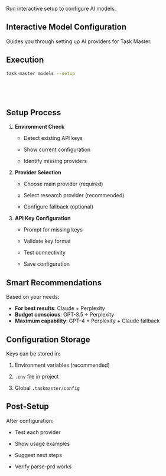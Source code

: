 Run interactive setup to configure AI models.

## Interactive Model Configuration

Guides you through setting up AI providers for Task Master.

## Execution




```bash
task-master models --setup






```



## Setup Process



1. **Environment Check**


   - Detect existing API keys


   - Show current configuration


   - Identify missing providers



2. **Provider Selection**


   - Choose main provider (required)


   - Select research provider (recommended)


   - Configure fallback (optional)



3. **API Key Configuration**


   - Prompt for missing keys


   - Validate key format


   - Test connectivity


   - Save configuration

## Smart Recommendations

Based on your needs:
- **For best results**: Claude + Perplexity
- **Budget conscious**: GPT-3.5 + Perplexity
- **Maximum capability**: GPT-4 + Perplexity + Claude fallback

## Configuration Storage

Keys can be stored in:


1. Environment variables (recommended)


2. `.env` file in project


3. Global `.taskmaster/config`



## Post-Setup

After configuration:


- Test each provider


- Show usage examples


- Suggest next steps


- Verify parse-prd works